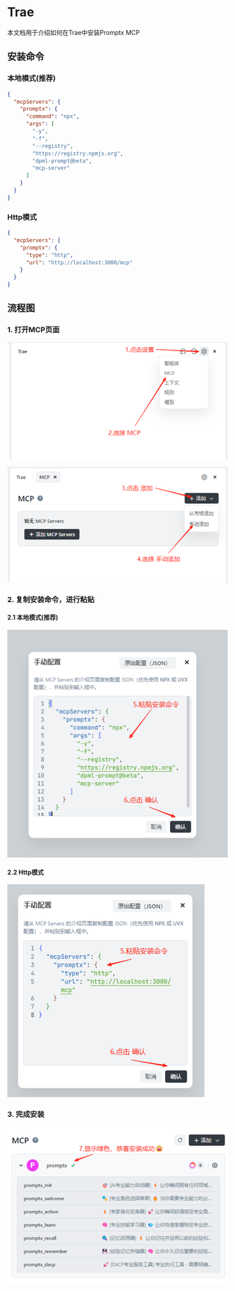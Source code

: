 # Trae

本文档用于介绍如何在Trae中安装Promptx MCP

## 安装命令

### 本地模式(推荐)

```json
{
  "mcpServers": {
    "promptx": {
      "command": "npx",
      "args": [
        "-y",
        "-f",
        "--registry",
        "https://registry.npmjs.org",
        "dpml-prompt@beta",
        "mcp-server"
      ]
    }
  }
}
```

### Http模式

```json
{
  "mcpServers": {
    "promptx": {
      "type": "http",
      "url": "http://localhost:3000/mcp"
    }
  }
}
```

## 流程图

### 1. 打开MCP页面

![MCP页面1](./Imgs/img-1.png)

![MCP页面2](./Imgs/img-2.png)

### 2. 复制安装命令，进行粘贴

#### 2.1 本地模式(推荐)
![本地模式安装](./Imgs/img-3.png)

#### 2.2 Http模式
![Http模式安装](./Imgs/img-4.png)

### 3. 完成安装

![安装完成](./Imgs/img-5.png)

